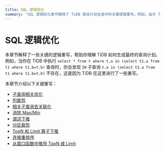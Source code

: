 ```yaml
---
title: SQL 逻辑优化
summary: "SQL 逻辑优化章节解释了 TiDB 查询计划生成中的关键逻辑重写。例如，由于 TiDB 的重写，`IN` 子查询 `t.a in (select t1.a from t1 where t1.b=t.b)` 不会存在。关键重写包括子查询相关优化、列裁剪、相关子查询去关联化、消除 Max/Min、谓词下推、分区裁剪、TopN 和 Limit 算子下推以及连接重排序。"
---
```


# SQL 逻辑优化

本章节解释了一些关键的逻辑重写，帮助你理解 TiDB 如何生成最终的查询计划。例如，当你在 TiDB 中执行 `select * from t where t.a in (select t1.a from t1 where t1.b=t.b)` 查询时，你会发现 `IN` 子查询 `t.a in (select t1.a from t1 where t1.b=t.b)` 不存在，这是因为 TiDB 在这里进行了一些重写。

本章节介绍以下关键重写：

- [子查询相关优化](/subquery-optimization.md)
- [列裁剪](/column-pruning.md)
- [相关子查询去关联化](/correlated-subquery-optimization.md)
- [消除 Max/Min](/max-min-eliminate.md)
- [谓词下推](/predicate-push-down.md)
- [分区裁剪](/partition-pruning.md)
- [TopN 和 Limit 算子下推](/topn-limit-push-down.md)
- [连接重排序](/join-reorder.md)
- [从窗口函数中推导 TopN 或 Limit](/derive-topn-from-window.md)
